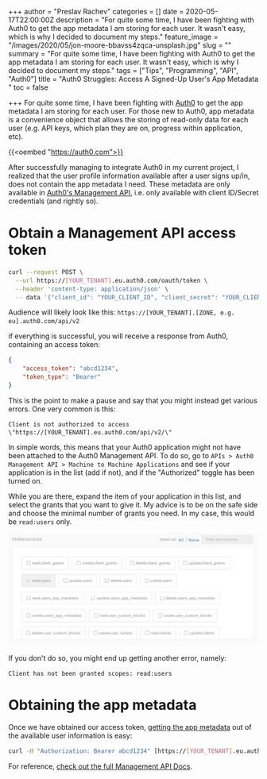 +++
author = "Preslav Rachev"
categories = []
date = 2020-05-17T22:00:00Z
description = "For quite some time, I have been fighting with Auth0 to get the app metadata I am storing for each user. It wasn't easy, which is why I decided to document my steps."
feature_image = "/images/2020/05/jon-moore-bbavss4zqca-unsplash.jpg"
slug = ""
summary = "For quite some time, I have been fighting with Auth0 to get the app metadata I am storing for each user. It wasn't easy, which is why I decided to document my steps."
tags = ["Tips", "Programming", "API", "Auth0"]
title = "Auth0 Struggles: Access A Signed-Up User's App Metadata "
toc = false

+++
For quite some time, I have been fighting with [Auth0](https://auth0.com/) to get the app metadata I am storing for each user. For those new to Auth0, app metadata is a convenience object that allows the storing of read-only data for each user (e.g. API keys, which plan they are on, progress within application, etc).

{{<oembed "https://auth0.com">}}

After successfully managing to integrate Auth0 in my current project, I realized that the user profile information available after a user signs up/in, does not contain the app metadata I need. These metadata are only available in [Auth0's Management API](https://auth0.com/docs/users/guides/manage-users-using-the-management-api), i.e. only available with client ID/Secret credentials (and rightly so).

# Obtain a Management API access token

```bash
curl --request POST \
  --url https://[YOUR_TENANT].eu.auth0.com/oauth/token \
  --header 'content-type: application/json' \
  -- data '{"client_id": "YOUR_CLIENT_ID", "client_secret": "YOUR_CLIENT_SECRET", audience: "YOUR_AUDIENCE", "grant_type":"client_credentials"}'
```

Audience will likely look like this: `https://[YOUR_TENANT].[ZONE, e.g. eu].auth0.com/api/v2`

if everything is successful, you will receive a response from Auth0, containing an access token:

```json
{
	"access_token": "abcd1234",
	"token_type": "Bearer"
} 
```

This is the point to make a pause and say that you might instead get various errors. One very common is this:

    Client is not authorized to access \"https://[YOUR_TENANT].eu.auth0.com/api/v2/\"

In simple words, this means that your Auth0 application might not have been attached to the Auth0 Management API. To do so, go to `APIs > Auth0 Management API > Machine to Machine Applications` and see if your application is in the list (add if not), and if the "Authorized" toggle has been turned on.

While you are there, expand the item of your application in this list, and select the grants that you want to give it. My advice is to be on the safe side and choose the minimal number of grants you need. In my case, this would be `read:users` only.

![](/images/2020/05/auth0-permissions.png)

If you don't do so, you might end up getting another error, namely:

    Client has not been granted scopes: read:users

# Obtaining the app metadata

Once we have obtained our access token, [getting the app metadata](https://auth0.com/docs/api/management/v2#!/Users/get_users_by_id) out of the available user information is easy:

```bash
curl -H "Authorization: Bearer abcd1234" [https://[YOUR_TENANT].eu.auth0.com/api/v2/users/1234](https://prs.eu.auth0.com/api/v2/users/1234)
```

For reference, [check out the full Management API Docs](https://auth0.com/docs/api/management/v2#!/Users/get_users_by_id).